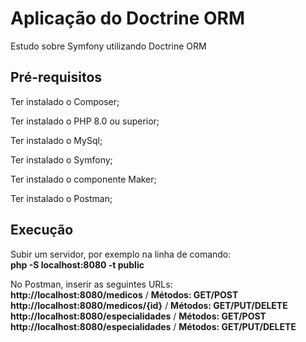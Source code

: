 # Aplicação do Doctrine ORM
<p>Estudo sobre Symfony utilizando Doctrine ORM</p>

## Pré-requisitos
<p>Ter instalado o Composer;</p>
<p>Ter instalado o PHP 8.0 ou superior;</p>
<p>Ter instalado o MySql;</p>
<p>Ter instalado o Symfony;</p>
<p>Ter instalado o componente Maker;</p>
<p>Ter instalado o Postman;</p>

## Execução
<p>Subir um servidor, por exemplo na linha de comando: <br><b>php -S localhost:8080 -t public</b></p>
<p>No Postman, inserir as seguintes URLs:
<br>
<b>http://localhost:8080/medicos</b> / <b>Métodos: GET/POST</b>
<br>
<b>http://localhost:8080/medicos/{id}</b> / <b>Métodos: GET/PUT/DELETE</b>
<br>
<b>http://localhost:8080/especialidades</b> / <b>Métodos: GET/POST</b>
<br>
<b>http://localhost:8080/especialidades</b>  / <b>Métodos: GET/PUT/DELETE</b>
</p>
